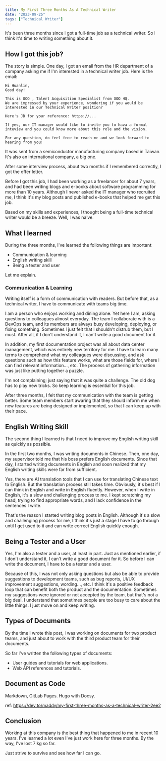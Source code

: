 ```yaml
---
title: My First Three Months As A Technical Writer
date: "2023-09-25"
tags: ["Technical Writer"]
---
```


It's been three months since I got a full-time job as a technical writer. So I think it's time to writing something about it.

## How I got this job?

The story is simple. One day, I got an email from the HR department of a company asking me if I'm interested in a technical writer job. Here is the email:

```
Hi Huanlin,
Good day!

This is OOO , Talent Acquisition Specialist from OOO HQ.
We are impressed by your experience, wondering if you would be 
interested in our Technical Writer position?

Here's JD for your reference: https://...
 
If yes, our IT manager would like to invite you to hava a formal 
inteview and you could know more about this role and the vision.
 
For any question, do feel free to reach me and we look forward to 
hearing from you!
```

It was sent from a semiconductor manufacturing company based in Taiwan. It's also an international company, a big one.

After some interview process, about two months if I remembered correctly, I got the offer letter.

Before I got this job, I had been working as a freelancer for about 7 years, and had been writing blogs and e-books about software programming for more than 10 years. Although I never asked the IT manager who recruited me, I think it's my blog posts and published e-books that helped me get this job. 

Based on my skills and experiences, I thought being a full-time technical writer would be a breeze. Well, I was naive.

## What I learned

During the three months, I've learned the following things are important:

- Communication & learning
- English writing skill
- Being a tester and user

Let me explain.

### Communication & Learning

Writing itself is a form of communication with readers. But before that, as a technical writer, I have to communicate with teams big time.

I am a person who enjoys working and dining alone. Yet here I am, asking questions to colleagues almost everyday. The team I collaborate with is a DevOps team, and its members are always busy developing, deploying, or fixing something. Sometimes I just felt that I shouldn't distrub them, but I must. After all, if I don't understand it, I can't write a good document for it.

In addition, my first documentation project was all about data center management, which was entirely new territory for me. I have to learn many terms to comprehend what my colleagues were discussing, and ask questions such as how this feature works, what are those fields for, where I can find relevant information..., etc. The process of gathering information was just like putting together a puzzle. 

I'm not complaining; just saying that it was quite a challenge. The old dog has to play new tricks. So keep learning is essential for this job.

After three months, I felt that my communication with the team is getting better. Some team members start awaring that they should inform me when new features are being designed or implemented, so that I can keep up with their pace. 

## English Writing Skill

The second thing I learned is that I need to improve my English writing skill as quickly as possible. 

In the first two months, I was writing documents in Chinese. Then, one day, my supervisor told me that his boss prefers English documents. Since that day, I started writing documents in English and soon realized that my English writing skills were far from sufficient. 

Yes, there are AI translation tools that I can use for translating Chinese text to English. But the translation process still takes time. Obviously, it's best if I can think in English and write in English fluently. However, when I write in English, it's a slow and challenging process to me. I kept scratching my head, trying to find appropriate words, and I lack confidence in the sentences I write.

That's the reason I started writing blog posts in English. Although it's a slow and challenging process for me, I think it's just a stage I have to go through until I get used to it and can write correct English quickly enough.

## Being a Tester and a User

Yes, I'm also a tester and a user, at least in part. Just as mentioned earlier, if I don't understand it, I can't write a good document for it. So before I can write the document, I have to be a tester and a user.

Because of this, I was not only asking questions but also be able to provide suggestions to development teams, such as bug reports, UI/UX improvement suggestions, wording..., etc. I think it's a positive feedback loop that can benefit both the product and the documentation. Sometimes my suggestions were ignored or not accepted by the team, but that's not a big deal. I understand that sometimes people are too busy to care about the little things. I just move on and keep writing.

## Types of Documents

By the time I wrote this post, I was working on documents for two product teams, and just about to work with the third product team for their documents.

So far I've written the following types of documents:

- User guides and tutorials for web applications.
- Web API references and tutorials.

## Document as Code

Markdown, GitLab Pages. Hugo with Docsy.

ref: https://dev.to/maddy/my-first-three-months-as-a-technical-writer-2ee2

## Conclusion

Working at this company is the best thing that happened to me in recent 10 years. I've learned a lot even I've just work here for three months. By the way, I've lost 7 kg so far. 

Just strive to survive and see how far I can go.